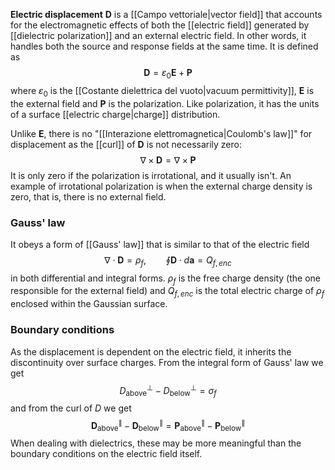 **Electric displacement** $\mathbf{D}$ is a [[Campo vettoriale|vector field]] that accounts for the electromagnetic effects of both the [[electric field]] generated by [[dielectric polarization]] and an external electric field. In other words, it handles both the source and response fields at the same time. It is defined as
$$\mathbf{D}=\varepsilon_{0}\mathbf{E}+\mathbf{P}$$
where $\varepsilon_{0}$ is the [[Costante dielettrica del vuoto|vacuum permittivity]], $\mathbf{E}$ is the external field and $\mathbf{P}$ is the polarization. Like polarization, it has the units of a surface [[electric charge|charge]] distribution.

Unlike $\mathbf{E}$, there is no "[[Interazione elettromagnetica|Coulomb's law]]" for displacement as the [[curl]] of $\mathbf{D}$ is not necessarily zero:
$$\nabla\times\mathbf{D}=\nabla\times\mathbf{P}$$
It is only zero if the polarization is irrotational, and it usually isn't. An example of irrotational polarization is when the external charge density is zero, that is, there is no external field.
### Gauss' law
It obeys a form of [[Gauss' law]] that is similar to that of the electric field
$$\nabla\cdot\mathbf{D}=\rho_{f},\qquad \oint \mathbf{D}\cdot d\mathbf{a}=Q_{f,enc}$$
in both differential and integral forms. $\rho_{f}$ is the free charge density (the one responsible for the external field) and $Q_{f,enc}$ is the total electric charge of $\rho_{f}$ enclosed within the Gaussian surface.
### Boundary conditions
As the displacement is dependent on the electric field, it inherits the discontinuity over surface charges. From the integral form of Gauss' law we get
$$D_\text{above}^{\perp}-D_\text{below}^{\perp}=\sigma_{f}$$
and from the curl of $D$ we get
$$\mathbf{D}_\text{above}^{\parallel}-\mathbf{D}_\text{below}^{\parallel}=\mathbf{P}_\text{above}^{\parallel}-\mathbf{P}_\text{below}^{\parallel}$$
When dealing with dielectrics, these may be more meaningful than the boundary conditions on the electric field itself.